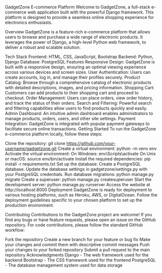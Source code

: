 GadgetZone E-commerce Platform
Welcome to GadgetZone, a full-stack e-commerce web application built with the powerful Django framework. This platform is designed to provide a seamless online shopping experience for electronics enthusiasts.

Overview
GadgetZone is a feature-rich e-commerce platform that allows users to browse and purchase a wide range of electronic products. It leverages the power of Django, a high-level Python web framework, to deliver a robust and scalable solution.

Tech Stack
Frontend: HTML, CSS, JavaScript, Bootstrap
Backend: Python, Django
Database: PostgreSQL
Features
Responsive Design: GadgetZone is built with a responsive design, ensuring an optimal viewing experience across various devices and screen sizes.
User Authentication: Users can create accounts, log in, and manage their profiles securely.
Product Catalog: Browse through a comprehensive catalog of electronic products with detailed descriptions, images, and pricing information.
Shopping Cart: Customers can add products to their shopping cart and proceed to checkout.
Order Management: Users can place orders, view order history, and track the status of their orders.
Search and Filtering: Powerful search and filtering capabilities allow users to find products quickly and easily.
Admin Dashboard: An intuitive admin dashboard enables administrators to manage products, orders, users, and other site settings.
Payment Integration: GadgetZone is integrated with popular payment gateways to facilitate secure online transactions.
Getting Started
To run the GadgetZone e-commerce platform locally, follow these steps:

Clone the repository: git clone https://github.com/your-username/gadgetzone.git
Create a virtual environment: python -m venv env
Activate the virtual environment:
On Windows: env\Scripts\activate
On Unix or macOS: source env/bin/activate
Install the required dependencies: pip install -r requirements.txt
Set up the database:
Create a PostgreSQL database.
Update the database settings in gadgetzone/settings.py with your PostgreSQL credentials.
Run database migrations: python manage.py migrate
Create a superuser: python manage.py createsuperuser
Start the development server: python manage.py runserver
Access the website at http://localhost:8000
Deployment
GadgetZone is ready for deployment to various hosting platforms, such as Heroku, AWS, or DigitalOcean. Follow the deployment guidelines specific to your chosen platform to set up the production environment.

Contributing
Contributions to the GadgetZone project are welcome! If you find any bugs or have feature requests, please open an issue on the GitHub repository. For code contributions, please follow the standard GitHub workflow:

Fork the repository
Create a new branch for your feature or bug fix
Make your changes and commit them with descriptive commit messages
Push your changes to your forked repository
Submit a pull request to the main repository
Acknowledgments
Django - The web framework used for the backend
Bootstrap - The CSS framework used for the frontend
PostgreSQL - The database management system used for data storage
